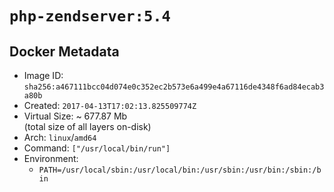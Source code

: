 # `php-zendserver:5.4`

## Docker Metadata

- Image ID: `sha256:a467111bcc04d074e0c352ec2b573e6a499e4a67116de4348f6ad84ecab3a80b`
- Created: `2017-04-13T17:02:13.825509774Z`
- Virtual Size: ~ 677.87 Mb  
  (total size of all layers on-disk)
- Arch: `linux`/`amd64`
- Command: `["/usr/local/bin/run"]`
- Environment:
  - `PATH=/usr/local/sbin:/usr/local/bin:/usr/sbin:/usr/bin:/sbin:/bin`
